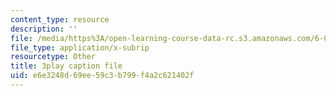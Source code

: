 ```yaml
---
content_type: resource
description: ''
file: /media/https%3A/open-learning-course-data-rc.s3.amazonaws.com/6-003-signals-and-systems-fall-2011/e6e3248d69ee59c3b799f4a2c621402f_gwa-Rh0u6bs.vtt
file_type: application/x-subrip
resourcetype: Other
title: 3play caption file
uid: e6e3248d-69ee-59c3-b799-f4a2c621402f
---
```

